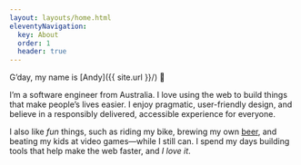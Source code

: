 ```yaml
---
layout: layouts/home.html
eleventyNavigation:
  key: About
  order: 1
  header: true
---
```


G’day, my name is [Andy]({{ site.url }}/) 👋

I’m a software engineer from Australia. I love using the web to build things that make people’s lives easier. I enjoy pragmatic, user-friendly design, and believe in a responsibly delivered, accessible experience for everyone.

I also like _fun_ things, such as riding my bike, brewing my own [beer](/beer/), and beating my kids at video games—while I still can. I spend my days building tools that help make the web faster, and _I love it_.

